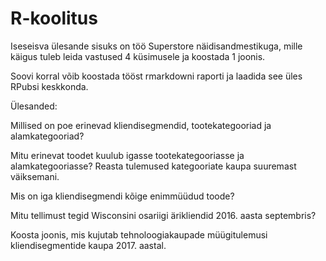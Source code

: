 # R-koolitus

Iseseisva ülesande sisuks on töö Superstore näidisandmestikuga, mille käigus tuleb leida vastused 4 küsimusele ja koostada 1 joonis.

Soovi korral võib koostada tööst rmarkdowni raporti ja laadida see üles RPubsi keskkonda.


Ülesanded:

Millised on poe erinevad kliendisegmendid, tootekategooriad ja alamkategooriad?

Mitu erinevat toodet kuulub igasse tootekategooriasse ja alamkategooriasse? Reasta tulemused kategooriate kaupa suuremast väiksemani.

Mis on iga kliendisegmendi kõige enimmüüdud toode?

Mitu tellimust tegid Wisconsini osariigi ärikliendid 2016. aasta septembris?

Koosta joonis, mis kujutab tehnoloogiakaupade müügitulemusi kliendisegmentide kaupa 2017. aastal.
